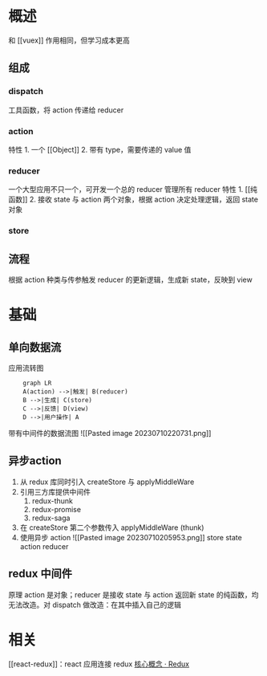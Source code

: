 # 概述
和 [[vuex]] 作用相同，但学习成本更高
## 组成
###  dispatch
工具函数，将 action 传递给 reducer
###  action
特性
	1. 一个 [[Object]] 
	2. 带有 type，需要传递的 value 值
###  reducer
一个大型应用不只一个，可开发一个总的 reducer 管理所有 reducer
特性
	1.  [[纯函数]] 
	2. 接收 state 与 action 两个对象，根据 action 决定处理逻辑，返回 state 对象
###  store
## 流程
 根据 action 种类与传参触发 reducer 的更新逻辑，生成新 state，反映到 view
# 基础
##  单向数据流
应用流转图
```mermaid
	graph LR
	A(action) -->|触发| B(reducer)
	B -->|生成| C(store)
	C -->|反馈| D(view)
	D -->|用户操作| A
```
带有中间件的数据流图 ![[Pasted image 20230710220731.png]]

## 异步action
1. 从 redux 库同时引入 createStore 与 applyMiddleWare
2. 引用三方库提供中间件
	1. redux-thunk
	2. redux-promise
	3. redux-saga
3. 在 createStore 第二个参数传入 applyMiddleWare (thunk)
4. 使用异步 action ![[Pasted image 20230710205953.png]] 
store
state
action
reducer
## redux 中间件
原理
action 是对象；reducer 是接收 state 与 action 返回新 state 的纯函数，均无法改造。对 dispatch 做改造：在其中插入自己的逻辑
# 相关
[[react-redux]]：react 应用连接 redux
[核心概念 · Redux](https://www.redux.org.cn/docs/introduction/CoreConcepts.html) 
 